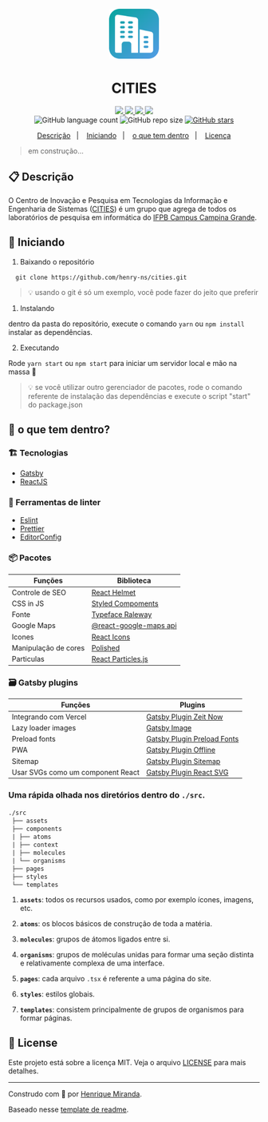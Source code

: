 <p align="center">
  <img alt="Your icon here" src="./src/assets/images/icon.png" width="100"/>
</p>
<h1 align="center">
  CITIES
</h1>

<!-- Badges -->
<p align="center">
  <!-- if your  -->
  <a href="https://github.com/henry-ns/cities/graphs/commit-activity" alt="Maintenance">
    <img src="https://img.shields.io/badge/Mantendo%3F-yes-1EAE72.svg" />
  </a>

  <!-- if your app is a website -->
  <a href="https://cities-ifpb.vercel.app/" alt="Website cities-ifpb.vercel.app">
    <img src="https://img.shields.io/website-up-down-1EAE72-red/https/cities-ifpb.vercel.app" />
  </a>

  <!-- License -->
  <a href="./LICENSE" alt="Licença: MIT">
    <img src="https://img.shields.io/badge/Licença-MIT-1EAE72.svg" />
  </a>

  <!-- codefactor -->
  <a href="https://www.codefactor.io/repository/github/henry-ns/cities" alt="CodeFactor">
    <img src="https://www.codefactor.io/repository/github/henry-ns/cities/badge" />
  </a>

  <br/>

  <img alt="GitHub language count" src="https://img.shields.io/github/languages/count/henry-ns/cities?color=blue">

  <!-- version -->
  <!-- <img alt="GitHub release (latest by date)" src="https://img.shields.io/github/v/release/henry-ns/cities"> -->

  <!-- GitHub repo size -->
  <img alt="GitHub repo size" src="https://img.shields.io/github/repo-size/henry-ns/cities">

  <!-- Social -->
  <a href="https://github.com/henry-ns/cities/stargazers">
    <img alt="GitHub stars" src="https://img.shields.io/github/stars/henry-ns/cities?style=social">
  </a>
</p>

<!-- summary -->
<p align="center">
  <a href="#clipboard-Descriçao">Descrição</a>&nbsp;&nbsp;&nbsp;|&nbsp;&nbsp;&nbsp;
  <a href="#rocket-iniciando">Iniciando</a>&nbsp;&nbsp;&nbsp;|&nbsp;&nbsp;&nbsp;
  <a href="#-o-que-tem-dentro">o que tem dentro</a>&nbsp;&nbsp;&nbsp;|&nbsp;&nbsp;&nbsp;
  <a href="#memo-licença">Licença</a>
</p>

> em construção...

## :clipboard: Descrição
O Centro de Inovação e Pesquisa em Tecnologias da Informação e Engenharia de Sistemas ([CITIES](https://cities-ifpb.vercel.app/)) é um grupo que agrega de todos os laboratórios de pesquisa em informática do [IFPB Campus Campina Grande](https://www.ifpb.edu.br/campinagrande).


## :rocket: Iniciando

1. Baixando o repositório

```shell
  git clone https://github.com/henry-ns/cities.git
```
  > :bulb: usando o git é só um exemplo, você pode fazer do jeito que preferir

1. Instalando

dentro da pasta do repositório, execute o comando `yarn` ou `npm install` instalar as dependências.

2. Executando

Rode `yarn start` ou `npm start` para iniciar um servidor local e mão na massa :rocket:

> :bulb: se você utilizar outro gerenciador de pacotes, rode o comando referente de instalação das dependências e execute o script "start" do package.json

## 🧐 o que tem dentro?

### :building_construction: Tecnologias
- [Gatsby](https://www.gatsbyjs.org/)
- [ReactJS](https://reactjs.org/)


### :lipstick: Ferramentas de linter
- [Eslint](https://eslint.org/)
- [Prettier](https://prettier.io/)
- [EditorConfig](https://editorconfig.org/)


### :package: Pacotes

| Funções                  | Biblioteca                                                                           |
| ------------------------- | --------------------------------------------------------------------------------- |
| Controle de SEO           | [React Helmet](https://github.com/nfl/react-helmet)                               |
| CSS in JS                 | [Styled Compoments](https://www.styled-components.com/)                           |
| Fonte                     | [Typeface Raleway](https://www.npmjs.com/package/typeface-raleway)                |
| Google Maps               | [@react-google-maps api](https://github.com/JustFly1984/react-google-maps-api)    |
| Icones                    | [React Icons](https://react-icons.netlify.com/#/)                                 |
| Manipulação de cores      | [Polished](https://polished.js.org/)                                              |
| Particulas                 | [React Particles.js](https://github.com/Wufe/react-particles-js)                  |


### :card_file_box: Gatsby plugins

| Funções                      | Plugins                                                                                      |
| ----------------------------- | -------------------------------------------------------------------------------------------- |
| Integrando com Vercel       | [Gatsby Plugin Zeit Now](https://www.gatsbyjs.org/packages/gatsby-plugin-zeit-now)           |
| Lazy loader images            | [Gatsby Image](https://www.gatsbyjs.org/packages/gatsby-image/)                              |
| Preload fonts             | [Gatsby Plugin Preload Fonts](https://www.gatsbyjs.org/packages/gatsby-plugin-preload-fonts) |
| PWA                           | [Gatsby Plugin Offline](https://www.gatsbyjs.org/packages/gatsby-plugin-offline/)            |
| Sitemap                       | [Gatsby Plugin Sitemap](https://www.gatsbyjs.org/packages/gatsby-plugin-sitemap/)            |
| Usar SVGs como um component React | [Gatsby Plugin React SVG](https://www.gatsbyjs.org/packages/gatsby-plugin-react-svg/)       |


### Uma rápida olhada nos diretórios dentro do `./src`.

    ./src
     ├── assets
     ├── components
     | ├── atoms
     | ├── context
     | ├── molecules
     | └── organisms
     ├── pages
     ├── styles
     └── templates

1.  **`assets`**: todos os recursos usados, como por exemplo ícones, imagens, etc.

2.  **`atoms`**: os blocos básicos de construção de toda a matéria.

3.  **`molecules`**: grupos de átomos ligados entre si.

4.  **`organisms`**: grupos de moléculas unidas para formar uma seção distinta e relativamente complexa de uma interface.

5.  **`pages`**: cada arquivo `.tsx` é referente a uma página do site.

6.  **`styles`**: estilos globais.

7.  **`templates`**: consistem principalmente de grupos de organismos para formar páginas.

## :memo: License

Este projeto está sobre a licença MIT. Veja o arquivo [LICENSE](LICENSE) para mais detalhes.

---

Construdo com 💙 por [Henrique Miranda](https://thehenry.dev).

Baseado nesse [template de readme](https://gist.github.com/henry-ns/a00234378353d9ca43e1bfe043202192).
